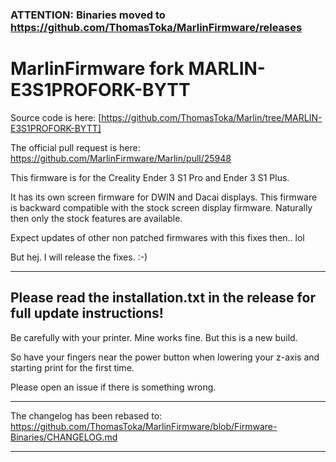 ### ATTENTION: Binaries moved to https://github.com/ThomasToka/MarlinFirmware/releases ###

# MarlinFirmware fork MARLIN-E3S1PROFORK-BYTT

Source code is here: [https://github.com/ThomasToka/Marlin/tree/MARLIN-E3S1PROFORK-BYTT]

The official pull request is here: https://github.com/MarlinFirmware/Marlin/pull/25948

This firmware is for the Creality Ender 3 S1 Pro and Ender 3 S1 Plus.

It has its own screen firmware for DWIN and Dacai displays. This firmware is backward compatible with the stock
screen display firmware. Naturally then only the stock features are available.

Expect updates of other non patched firmwares with this fixes then.. lol

But hej. I will release the fixes. :-)


-------------------------------------------------------------------------------------------------------------------
Please read the installation.txt in the release for full update instructions!
-------------------------------------------------------------------------------------------------------------------

Be carefully with your printer. Mine works fine. But this is a new build. 

So have your fingers near the power button when lowering your z-axis and starting print for the first time.

Please open an issue if there is something wrong.

-------------------------------------------------------------------------------------------------------------------

The changelog has been rebased to: https://github.com/ThomasToka/MarlinFirmware/blob/Firmware-Binaries/CHANGELOG.md

-------------------------------------------------------------------------------------------------------------------
